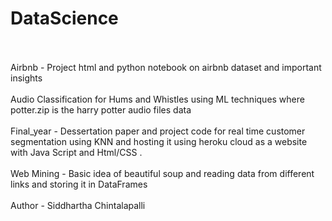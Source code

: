 # DataScience
<br>
<br>
Airbnb - Project html and python notebook on airbnb dataset and important insights
<br>
<br>
Audio Classification for Hums and Whistles using ML techniques where potter.zip is the harry potter audio files data
<br>
<br>
Final_year - Dessertation paper and project code for real time customer segmentation using KNN and hosting it using heroku cloud as a website with Java Script and Html/CSS .
<br>
<br>
Web Mining - Basic idea of beautiful soup and reading data from different links and storing it in DataFrames
<br>
<br>
Author - Siddhartha Chintalapalli